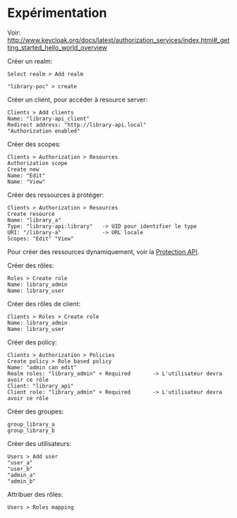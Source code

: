 # Expérimentation

Voir: http://www.keycloak.org/docs/latest/authorization_services/index.html#_getting_started_hello_world_overview

Créer un realm:

    Select realm > Add realm
    
    "library-poc" > create
    
Créer un client, pour accéder à resource server:

    Clients > Add clients
    Name: "library-api_client"    
    Redirect address: "http://library-api.local"
    "Authorization enabled"

Créer des scopes:

    Clients > Authorization > Resources
    Authorization scope
    Create new
    Name: "Edit" 
    Name: "View" 

    
Créer des ressources à protéger:

    Clients > Authorization > Resources
    Create resource
    Name: "library_a"
    Type: "library-api:library"   -> UID pour identifier le type
    URI: "/library-a"             -> URL locale
    Scopes: "Edit" "View"  
    
Pour créer des ressources dynamiquement, voir la [Protection API](http://www.keycloak.org/docs/latest/authorization_services/index.html#_service_protection_api).

Créer des rôles:

    Roles > Create role
    Name: library_admin
    Name: library_user
    
Créer des rôles de client:

    Clients > Roles > Create role
    Name: library_admin
    Name: library_user
    
Créer des policy:

    Clients > Authorization > Policies
    Create policy > Role based policy
    Name: "admin can edit"
    Realm roles: "library_admin" + Required       -> L'utilisateur devra avoir ce rôle
    Client: "library_api"
    Client role: "library_admin" + Required       -> L'utilisateur devra avoir ce rôle
    
Créer des groupes:

    group_library_a
    group_library_b    
    
Créer des utilisateurs:

    Users > Add user
    "user_a"
    "user_b"    
    "admin_a"    
    "admin_b"
    
Attribuer des rôles:

    Users > Roles mapping            
    
    
        

    
        